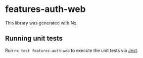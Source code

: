 # features-auth-web

This library was generated with [Nx](https://nx.dev).

## Running unit tests

Run `nx test features-auth-web` to execute the unit tests via [Jest](https://jestjs.io).
